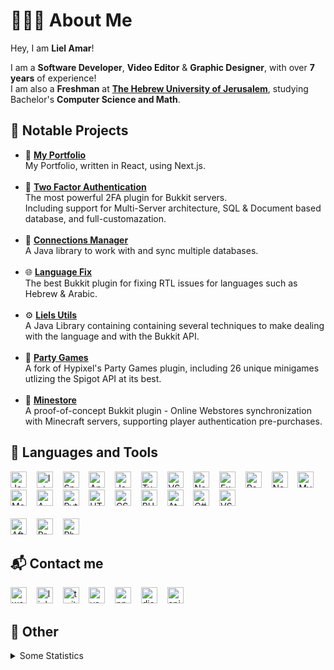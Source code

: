 # 👨🏻‍💻 About Me
Hey, I am <b>Liel Amar</b>!

I am a <b>Software Developer</b>, <b>Video Editor</b> & <b>Graphic Designer</b>, with over <b>7 years</b> of experience!<br>
I am also a <b>Freshman</b> at <b>[The Hebrew University of Jerusalem](https://en.huji.ac.il/en)</b>, studying Bachelor's <b>Computer Science and Math</b>.


## 📝 Notable Projects
- 📁 [**My Portfolio**](https://lielamar.com)
    <br>My Portfolio, written in React, using Next.js.
    <br><br>
- 🔐 [**Two Factor Authentication**](https://github.com/LielAmar/2FA)
    <br>The most powerful 2FA plugin for Bukkit servers.
    <br>Including support for Multi-Server architecture, SQL & Document based database, and full-customazation.
    <br><br>
- 🔌 [**Connections Manager**](https://github.com/LielAmar/Connections-Manager)
    <br>A Java library to work with and sync multiple databases.
    <br><br>
- 🌐 [**Language Fix**](https://github.com/LielAmar/LanguageFix)
    <br>The best Bukkit plugin for fixing RTL issues for languages such as Hebrew & Arabic.
    <br><br>
- ⚙ [**Liels Utils**](https://github.com/LielAmar/LielsUtils)
    <br>A Java Library containing containing several techniques to make dealing with the language and with the Bukkit API.
    <br><br>
- 🎉 [**Party Games**](https://github.com/LielAmar/Party-Games)
    <br>A fork of Hypixel's Party Games plugin, including 26 unique minigames utlizing the Spigot API at its best.
    <br><br>
- 🏬 [**Minestore**](https://github.com/LielAmar/Minestore)
    <br>A proof-of-concept Bukkit plugin - Online Webstores synchronization with Minecraft servers, supporting player authentication pre-purchases.

## 🔨 Languages and Tools
<div align="left">
  <img alt="Java"       width="26px" src="https://lielamar.com/svgs/java.svg" />&nbsp;&nbsp;&nbsp;
  <img alt="IntelliJ"   width="26px" src="https://lielamar.com/svgs/intellij.svg" />&nbsp;&nbsp;&nbsp;
  <img alt="Spring"     width="26px" src="https://lielamar.com/svgs/spring.svg" />&nbsp;&nbsp;&nbsp;
  <img alt="Android"    width="26px" src="https://lielamar.com/svgs/android.svg" />&nbsp;&nbsp;&nbsp;
  <img alt="JavaScript" width="26px" src="https://lielamar.com/svgs/javascript.svg" />&nbsp;&nbsp;&nbsp;
  <img alt="TypeScript" width="26px" src="https://lielamar.com/svgs/typescript.svg" />&nbsp;&nbsp;&nbsp;
  <img alt="VSCode"     width="26px" src="https://lielamar.com/svgs/vscode.svg" />&nbsp;&nbsp;&nbsp;
  <img alt="NodeJS"     width="26px" src="https://lielamar.com/svgs/nodejs.svg" />&nbsp;&nbsp;&nbsp;
  <img alt="Express"    width="26px" src="https://lielamar.com/svgs/express.svg" />&nbsp;&nbsp;&nbsp;
  <img alt="React"      width="26px" src="https://lielamar.com/svgs/react.svg" />&nbsp;&nbsp;&nbsp;
  <img alt="NextJS"     width="26px" src="https://lielamar.com/svgs/nextjs.svg" />&nbsp;&nbsp;&nbsp;
  <img alt="MySQL"      width="26px" src="https://lielamar.com/svgs/mysql.svg" />&nbsp;&nbsp;&nbsp;
  <img alt="MongoDB"    width="26px" src="https://lielamar.com/svgs/mongodb.svg" />&nbsp;&nbsp;&nbsp;
  <img alt="AWS"        width="26px" src="https://lielamar.com/svgs/aws.svg" />&nbsp;&nbsp;&nbsp;
  <img alt="Python"     width="26px" src="https://lielamar.com/svgs/python.svg" />&nbsp;&nbsp;&nbsp;
  <img alt="HTML5"      width="26px" src="https://lielamar.com/svgs/html5.svg" />&nbsp;&nbsp;&nbsp;
  <img alt="CSS3"       width="26px" src="https://lielamar.com/svgs/css3.svg" />&nbsp;&nbsp;&nbsp;
  <img alt="PHP"        width="26px" src="https://lielamar.com/svgs/php.svg" />&nbsp;&nbsp;&nbsp;
  <img alt="Atom"       width="26px" src="https://lielamar.com/svgs/atom.svg" />&nbsp;&nbsp;&nbsp;
  <img alt="C#"         width="26px" src="https://lielamar.com/svgs/csharp.svg" />&nbsp;&nbsp;&nbsp;
  <img alt="VS"         width="26px" src="https://lielamar.com/svgs/vs.svg" />&nbsp;&nbsp;&nbsp;
<!--   <img alt="Linux"      width="26px" src="https://lielamar.com/svgs/linux.svg" />&nbsp;&nbsp;&nbsp; -->
</div>

<br>

<div align="left">
  <img alt="After Effects" width="26px" src="https://lielamar.com/svgs/aftereffects.svg" />&nbsp;&nbsp;&nbsp;
  <img alt="Premiere Pro"  width="26px" src="https://lielamar.com/svgs/premierepro.svg" />&nbsp;&nbsp;&nbsp;
  <img alt="Photoshop"     width="26px" src="https://lielamar.com/svgs/photoshop.svg" />&nbsp;&nbsp;&nbsp;
</div>


## 📬 Contact me
<div align="left">
  <a href="https://lielamar.com">                     <img alt="website"  width="26px" src="https://lielamar.com/svgs/website.svg"/></a>&nbsp;&nbsp;&nbsp;
  <a href="https://www.linkedin.com/in/liel-amar/">   <img alt="linkedin" width="26px" src="https://lielamar.com/svgs/linkedin_colored.svg"/></a>&nbsp;&nbsp;&nbsp;
  <a href="https://twitter.com/IamLielAmar">          <img alt="twitter"  width="26px" src="https://lielamar.com/svgs/twitter_colored.svg"/></a>&nbsp;&nbsp;&nbsp;
  <a href="https://www.youtube.com/c/LielAmar">       <img alt="youtube"  width="26px" src="https://lielamar.com/svgs/youtube_colored.svg"/></a>&nbsp;&nbsp;&nbsp;
  <a href="https://www.npmjs.com/~lielamar">          <img alt="npm"      width="26px" src="https://lielamar.com/svgs/npm_colored.svg"/></a>&nbsp;&nbsp;&nbsp;
  <a href="https://discord.gg/NzgBrqR">               <img alt="discord"  width="26px" src="https://lielamar.com/svgs/discord.svg"/></a>&nbsp;&nbsp;&nbsp;
  <a href="https://www.spigotmc.org/members/446937/"> <img alt="spigot"   width="26px" src="https://lielamar.com/svgs/spigot_colored.svg"/></a>&nbsp;&nbsp;&nbsp;
</div>


## 🌟 Other
<details>
  <summary>Some Statistics</summary>
  <div align="center">
    <img height="175rem" alt="GitHub Stats" src="https://github-readme-stats.vercel.app/api?username=LielAmar&count_private=true&show_icons=true&theme=dark" />
    <img height="175rem" alt="GitHub Language Stats" src="https://github-readme-stats.vercel.app/api/top-langs/?username=LielAmar&theme=dark&layout=compact&langs_count=6" />
  </div>
</details>


<!--  Links and stuff -->
[discord]: https://discord.gg/NzgBrqR
[website]: https://lielamar.com
[twitter]: https://twitter.com/IamLielAmar
[youtube]: https://www.youtube.com/c/LielAmar
[spigot]: https://www.spigotmc.org/members/446937/
[linkedin]: https://www.linkedin.com/in/liel-amar/
[npm]: https://www.npmjs.com/~lielamar
